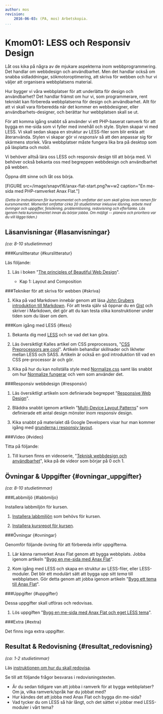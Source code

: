 ```yaml
---
author: mos
revision:
    2016-06-03: (PA, mos) Arbetskopia.
...
```

Kmom01: LESS och Responsiv Design
====================================

Låt oss kika på några av de mjukare aspekterna inom webbprogrammering. Det handlar om webbdesign och användbarhet. Men det handlar också om snabba sidladdningar, sökmotoroptimering, att skriva för webben och hur vi väljer att organisera webbplatsens material.

Hur bygger vi våra webbplatser för att underlätta för design och användbarhet? Det handlar främst om hur vi, som programmerare, rent tekniskt kan förbereda webbplatserna för design och användbarhet. Allt för att vi skall vara förberedda när det kommer en webbdesigner, eller användbarhets-designer, och berättar hur webbplatsen skall se ut.

<!--more-->

För att komma igång snabbt så använder vi ett PHP-baserat ramverk för att bygga en me-sida som vi fyller med innehåll och style. Stylen skapar vi med LESS. Vi skall sedan skapa en struktur av LESS-filer som blir enkla att återanvända. Stylen vi skapar gör vi *responsiv* så att den anpassar sig för skärmens storlek. Våra webbplatser måste fungera lika bra på desktop som på läsplatta och mobil.

Vi behöver alltså lära oss LESS och responsiv design till att börja med. Vi behöver också bekanta oss med begreppen webbdesign och användbarhet på webben.

Öppna ditt sinne och låt oss börja.

[FIGURE src=/image/snapvt16/anax-flat-start.png?w=w2 caption="En me-sida med PHP-ramverket Anax Flat."]



<!-- Flytta nedan text till eget dokumet/vy/block -->

<small>*(Detta är instruktionen för kursmomentet och omfattar det som skall göras inom ramen för kursmomentet. Momentet omfattar cirka 20 studietimmar inklusive läsning, arbete med övningar och uppgifter, felsökning, problemlösning, redovisning och eftertanke. Läs igenom hela kursmomentet innan du börjar jobba. Om möjligt -- planera och prioritera var du vill lägga tiden.)*</small>



Läsanvisningar  {#lasanvisningar}
---------------------------------

*(ca: 8-10 studietimmar)*


###Kurslitteratur  {#kurslitteratur}

Läs följande:

1. Läs i boken "[The principles of Beautiful Web Design](kunskap/boken-the-principles-of-beautiful-web-design)".

    * Kap 1: Layout and Composition



###Tekniker för att skriva för webben {#skriva}

1. Kika på vad Markdown innebär genom att läsa [John Grubers introduktion till Markdown](https://daringfireball.net/projects/markdown/basics). För att testa själv så öppnar du en [Gist](https://gist.github.com/) och skriver i Markdown, det gör att du kan testa olika konstruktioner under tiden som du läser om dem.



###Kom igång med LESS {#less}

1. Bekanta dig med [LESS](http://lesscss.org/) och se vad det kan göra. 

1. Läs översiktligt Kalles artikel om CSS preprocessors, "[CSS Preprocessors are cool](http://dbwebb.se/article/Kalle_CSS_LESS_SASS.pdf)". Artikeln behandlar skillnader och likheter mellan LESS och SASS. Artikeln är också en god introduktion till vad en CSS pre-processor är och gör.

1. Kika på hur du kan nollställa style med [Normalize.css](http://necolas.github.com/normalize.css/) samt läs snabbt om hur [Normalize fungerar](http://nicolasgallagher.com/about-normalize-css/) och vem som använder det.



###Responsiv webbdesign {#responsiv}

1. Läs översiktligt artikeln som definierade begreppet "[Responsive Web Design](http://alistapart.com/article/responsive-web-design/)".

1. Bläddra snabbt igenom artikeln "[Multi-Device Layout Patterns](http://www.lukew.com/ff/entry.asp?1514)" som definierade ett antal design mönster inom responsiv design.

1. Kika snabbt på materialet då Google Developers visar hur man kommer igång med [grunderna i responsiv layout](https://developers.google.com/web/fundamentals/design-and-ui/responsive/). 



###Video  {#video}

Titta på följande:

1. Till kursen finns en videoserie, "[Teknisk webbdesign och användbarhet](https://www.youtube.com/playlist?list=PLKtP9l5q3ce93K_FQtlmz2rcaR_BaKIET)", kika på de videor som börjar på 0 och 1.



Övningar & Uppgifter  {#ovningar_uppgifter}
-------------------------------------------

*(ca: 8-10 studietimmar)*



###Labbmiljö {#labbmiljo}

Installera labbmiljön för kursen.

1. [Installera labbmiljön](design/labbmiljo) som behövs för kursen.

1. [Installera kursrepot för kursen](dbwebb-cli/clone).



###Övningar {#ovningar}

Genomför följande övning för att förbereda inför uppgifterna.

1. Lär känna ramverket Anax Flat genom att bygga webbplats. Jobba igenom artikeln "[Bygg en me-sida med Anax Flat](kunskap/bygg-me-sida-med-anax-flat)".

1. Kom igång med LESS och skapa en struktur av LESS-filer, eller LESS-moduler. Det blir ett modulärt sätt att bygga upp sitt *tema* till webbplatsen. Gör detta genom att jobba igenom artikeln "[Bygg ett tema till Anax Flat](kunskap/bygg-ett-tema-till-anax-flat)".



###Uppgifter {#uppgifter}

Dessa uppgifter skall utföras och redovisas.

1. Lös uppgiften "[Bygg en me-sida med Anax Flat och eget LESS tema](design/kmom01)".



###Extra {#extra}

Det finns inga extra uppgifter.



Resultat & Redovisning  {#resultat_redovisning}
-----------------------------------------------

*(ca: 1-2 studietimmar)*

Läs [instruktionen om hur du skall redovisa](design/redovisa).

Se till att följande frågor besvaras i redovisningstexten.

* Är du sedan tidigare van att jobba i ramverk för at bygga webbplatser? Om ja, vilka ramverk/språk har du jobbat med?
* Hur kändes det att jobba med Anax Flat och bygga din me-sida?
* Vad tycker du om LESS så här långt, och det sättet vi jobbar med LESS-moduler i vårt tema?
